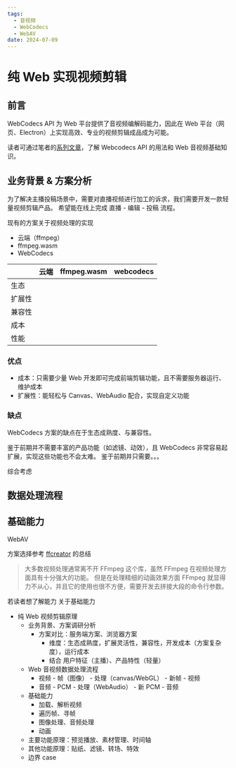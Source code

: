 ```yaml
---
tags:
  - 音视频
  - WebCodecs
  - WebAV
date: 2024-07-09
---
```


# 纯 Web 实现视频剪辑

## 前言

WebCodecs API 为 Web 平台提供了音视频编解码能力，因此在 Web 平台（网页、Electron）上实现高效、专业的视频剪辑成品成为可能。

<!-- link -->

读者可通过笔者的[系列文章][1]，了解 Webcodecs API 的用法和 Web 音视频基础知识。

## 业务背景 & 方案分析

为了解决主播投稿场景中，需要对直播视频进行加工的诉求，我们需要开发一款轻量视频剪辑产品。
希望能在线上完成 直播 - 编辑 - 投稿 流程。

现有的方案关于视频处理的实现

- 云端（ffmpeg）
- ffmpeg.wasm
- WebCodecs

|        | 云端 | ffmpeg.wasm | webcodecs |
| ------ | ---- | ----------- | --------- |
| 生态   |      |             |           |
| 扩展性 |      |             |           |
| 兼容性 |      |             |           |
| 成本   |      |             |           |
| 性能   |      |             |           |

### 优点

- 成本：只需要少量 Web 开发即可完成前端剪辑功能，且不需要服务器运行、维护成本
- 扩展性：能轻松与 Canvas、WebAudio 配合，实现自定义功能

### 缺点

WebCodecs 方案的缺点在于生态成熟度、与兼容性。

鉴于前期并不需要丰富的产品功能（如滤镜、动效），且 WebCodecs 非常容易起扩展，实现这些功能也不会太难。
鉴于前期并只需要。。。

综合考虑

## 数据处理流程

## 基础能力

WebAV

方案选择参考 [ffcreator][2] 的总结

> 大多数视频处理通常离不开 FFmpeg 这个库，虽然 FFmpeg 在视频处理方面具有十分强大的功能。 但是在处理精细的动画效果方面 FFmpeg 就显得力不从心，并且它的使用也很不方便，需要开发去拼接大段的命令行参数。

[1]: https://hughfenghen.github.io/tag/WebAV/
[2]: https://tnfe.github.io/FFCreator/#/README?id=原理简介

<!-- 跨平台：支持在 Edge、Chrome 浏览器，以及 Electron 中运行
体积小：约 50kb（MINIFIED + GZIPPED, 未 tree-shaking） -->

<!-- 接下来剪辑产品主要功能是如何实现的， -->

若读者想了解能力 关于基础能力

- 纯 Web 视频剪辑原理
  - 业务背景、方案调研分析
    - 方案对比：服务端方案、浏览器方案
      - 维度：生态成熟度，扩展灵活性，兼容性，开发成本（方案复杂度），运行成本
      - 结合 用户特征（主播）、产品特性（轻量）
  - Web 音视频数据处理流程
    - 视频 - 帧（图像） - 处理（canvas/WebGL） - 新帧 - 视频
    - 音频 - PCM - 处理（WebAudio） - 新 PCM - 音频
  - 基础能力
    - 加载、解析视频
    - 遍历帧、寻帧
    - 图像处理、音频处理
    - 动画
  - 主要功能原理：预览播放、素材管理、时间轴
  - 其他功能原理：贴纸、滤镜、转场、特效
  - 边界 case
